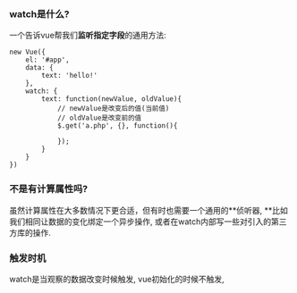 ### watch是什么?

一个告诉vue帮我们**监听指定字段**的通用方法:

```
new Vue({
    el: '#app',
    data: {
        text: 'hello!'
    },
    watch: {
        text: function(newValue, oldValue){
            // newValue是改变后的值(当前值)
            // oldValue是改变前的值
            $.get('a.php', {}, function(){
                
            });
        }
    }
})
```

### 

### 不是有计算属性吗?

虽然计算属性在大多数情况下更合适，但有时也需要一个通用的**侦听器, **比如我们相同让数据的变化绑定一个异步操作, 或者在watch内部写一些对引入的第三方库的操作.

### 触发时机

watch是当观察的数据改变时候触发, vue初始化的时候不触发,

